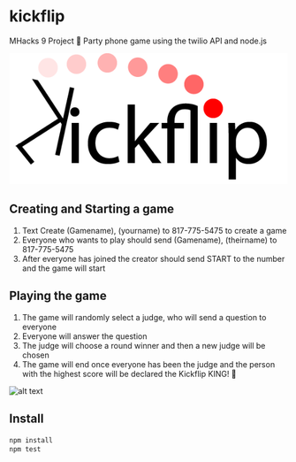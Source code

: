 # kickflip
MHacks 9 Project :rocket:
Party phone game using the twilio API and node.js

![alt text](https://raw.githubusercontent.com/bwireman/kickflip/master/assets/kickflipLogo2.png)

Creating and Starting a game
-----------------------------
1. Text Create (Gamename), (yourname) to 817-775-5475 to create a game
2. Everyone who wants to play should send (Gamename), (theirname) to 817-775-5475
3. After everyone has joined the creator should send START to the number and the game will start

Playing the game
-----------------------------
1. The game will randomly select a judge, who will send a question to everyone
2. Everyone will answer the question
3. The judge will choose a round winner and then a new judge will be chosen
4. The game will end once everyone has been the judge and the person with the highest score will be declared the Kickflip KING! :crown:

![alt text](http://benwireman.com.s3-website.us-east-2.amazonaws.com/assets/democ.png)


Install
-----------------------------
```bash
npm install
npm test
```
